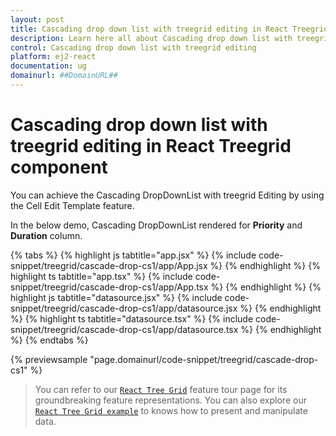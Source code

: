 ```yaml
---
layout: post
title: Cascading drop down list with treegrid editing in React Treegrid component | Syncfusion
description: Learn here all about Cascading drop down list with treegrid editing in Syncfusion React Treegrid component of Syncfusion Essential JS 2 and more.
control: Cascading drop down list with treegrid editing 
platform: ej2-react
documentation: ug
domainurl: ##DomainURL##
---
```


# Cascading drop down list with treegrid editing in React Treegrid component

You can achieve the Cascading DropDownList with treegrid Editing by using the Cell Edit Template feature.

In the below demo, Cascading DropDownList rendered for **Priority** and **Duration** column.

{% tabs %}
{% highlight js tabtitle="app.jsx" %}
{% include code-snippet/treegrid/cascade-drop-cs1/app/App.jsx %}
{% endhighlight %}
{% highlight ts tabtitle="app.tsx" %}
{% include code-snippet/treegrid/cascade-drop-cs1/app/App.tsx %}
{% endhighlight %}
{% highlight js tabtitle="datasource.jsx" %}
{% include code-snippet/treegrid/cascade-drop-cs1/app/datasource.jsx %}
{% endhighlight %}
{% highlight ts tabtitle="datasource.tsx" %}
{% include code-snippet/treegrid/cascade-drop-cs1/app/datasource.tsx %}
{% endhighlight %}
{% endtabs %}

 {% previewsample "page.domainurl/code-snippet/treegrid/cascade-drop-cs1" %}

> You can refer to our [`React Tree Grid`](https://www.syncfusion.com/react-ui-components/react-tree-grid) feature tour page for its groundbreaking feature representations. You can also explore our [`React Tree Grid example`](https://ej2.syncfusion.com/react/demos/#/material/treegrid/treegrid-overview) to knows how to present and manipulate data.
